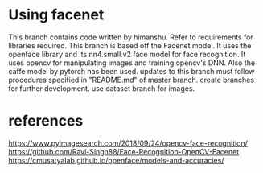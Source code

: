 # Using facenet

This branch contains code written by himanshu. Refer to requirements for libraries required. This branch is based off the Facenet model. It uses the openface library and its nn4.small.v2 face model for face recognition. It uses opencv for manipulating images and training opencv's DNN. Also the caffe model by pytorch has been used. updates to this branch must follow procedures specified in "README.md" of master branch. create branches for further development. use dataset branch for images.


# references
https://www.pyimagesearch.com/2018/09/24/opencv-face-recognition/
https://github.com/Ravi-Singh88/Face-Recognition-OpenCV-Facenet
https://cmusatyalab.github.io/openface/models-and-accuracies/
